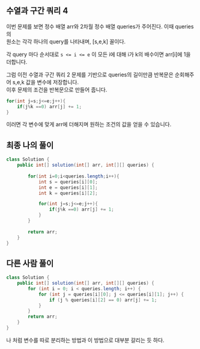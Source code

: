 ## 수열과 구간 쿼리 4

이번 문제를 보면 정수 배열 arr와 2차월 정수 배열 queries가 주어진다. 이때 queries의  
원소는 각각 하나의 query를 나타내며, [s,e,k] 꼴이다.

각 query 마다 순서대로 `s <= i <= e` 이 모든 i에 대해 i가 k의 배수이면 arr[i]에 1을 더합니다.  

그럼 이전 수열과 구간 쿼리 2 문제를 기반으로 queries의 길이만큼 반복문은 순회해주어 s,e,k 값을 변수에 저장합니다.  
이후 문제의 조건을 반복문으로 만들어 줍니다.

```java
for(int j=s;j<=e;j++){
    if(j%k ==0) arr[j] += 1;
}
```

이러면 각 변수에 맞게 arr에 더해지며 원하는 조건의 값을 얻을 수 있습니다.

## 최종 나의 풀이
```Java
class Solution {
    public int[] solution(int[] arr, int[][] queries) {
        
        for(int i=0;i<queries.length;i++){
            int s = queries[i][0];
            int e = queries[i][1];
            int k = queries[i][2];

            for(int j=s;j<=e;j++){
                if(j%k ==0) arr[j] += 1;
            }
        }
        
        return arr;
    }
}
```

## 다른 사람 풀이
```java
class Solution {
    public int[] solution(int[] arr, int[][] queries) {
        for (int i = 0; i < queries.length; i++) {
            for (int j = queries[i][0]; j <= queries[i][1]; j++) {
                if (j % queries[i][2] == 0) arr[j] += 1;
            }
        }
        return arr;
    }
}
```
나 처럼 변수를 따로 분리하는 방법과 이 방법으로 대부분 갈리는 듯 하다. 